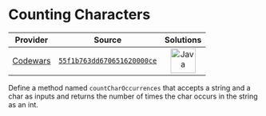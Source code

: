 [_metadata_:generated]: - "true"

# Counting Characters

<!-- INFO TABLE BEGIN -->

| Provider                                        | Source                                                                               | Solutions                                                                                                                                    |
| :---------------------------------------------: | :----------------------------------------------------------------------------------: | :------------------------------------------------------------------------------------------------------------------------------------------: |
| [Codewars](../../../docs/providers/Codewars.md) | [`55f1b763dd670651620000ce`](https://www.codewars.com/kata/55f1b763dd670651620000ce) | [<img src="https://res.cloudinary.com/rascaltwo/image/upload/v1631924076/java_un8ru7.svg" alt="Java" title="Java" width="50" />](class.java) |

<!-- INFO TABLE END -->

Define a method named `countCharOccurrences` that accepts a string and a char as inputs and returns the number of times the char occurs in the string as an int.
